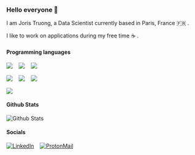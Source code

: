 ### Hello everyone 👋

I am Joris Truong, a Data Scientist currently based in Paris, France :fr: .

I like to work on applications during my free time :coffee: .

#### Programming languages

<p>
  <img src="https://img.shields.io/badge/Scala-DC322F?style=for-the-badge&logo=scala" />&nbsp;&nbsp;&nbsp;
  <img src="https://img.shields.io/badge/Apache%20Spark-424244?style=for-the-badge&logo=apache-spark" />&nbsp;&nbsp;&nbsp;
  <img src="https://img.shields.io/badge/Python-fed849?style=for-the-badge&logo=python" />&nbsp;&nbsp;
</p>

<p>
  <img src="https://img.shields.io/badge/React-282c34?style=for-the-badge&logo=react" />&nbsp;&nbsp;&nbsp;
  <img src="https://img.shields.io/badge/Redux-764ABC?style=for-the-badge&logo=redux" />&nbsp;&nbsp;&nbsp;
  <img src="https://img.shields.io/badge/Flutter-02569B?style=for-the-badge&logo=flutter" />&nbsp;&nbsp;
</p>

<p>
  <img src="https://img.shields.io/badge/Amazon%20Web%20Services-fe9900?style=for-the-badge&logo=amazon-aws" />
</p>

#### Github Stats

![Github Stats](https://github-readme-stats.vercel.app/api?username=JorisTruong&count_private=true&show_icons=true&include_all_commits=true)
<br>

#### Socials

[![LinkedIn](https://img.shields.io/badge/LinkedIn-0077B5?style=for-the-badge&logo=linkedin)](https://www.linkedin.com/in/joris-truong-35a383131/)&nbsp;&nbsp;&nbsp;
[![ProtonMail](https://img.shields.io/badge/ProtonMail-25233f?style=for-the-badge&logo=protonmail)](mailto:joris.truong@protonmail.com)


